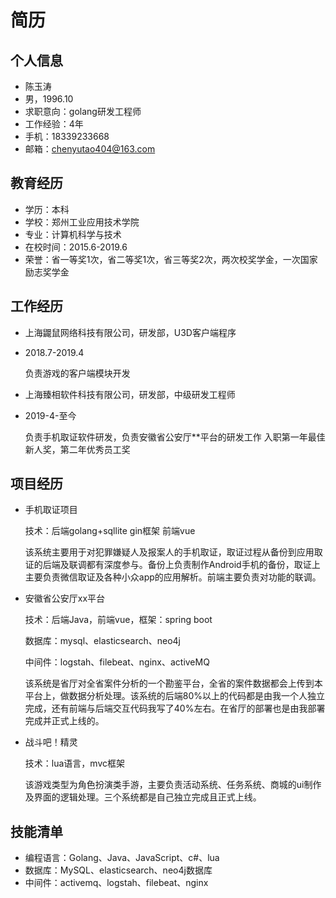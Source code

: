 # 简历

## 个人信息

- 陈玉涛
- 男，1996.10
- 求职意向：golang研发工程师
- 工作经验：4年
- 手机：18339233668
- 邮箱：chenyutao404@163.com

## 教育经历

- 学历：本科
- 学校：郑州工业应用技术学院
- 专业：计算机科学与技术
- 在校时间：2015.6-2019.6
- 荣誉：省一等奖1次，省二等奖1次，省三等奖2次，两次校奖学金，一次国家励志奖学金

## 工作经历

- 上海鼹鼠网络科技有限公司，研发部，U3D客户端程序
- 2018.7-2019.4

    负责游戏的客户端模块开发

- 上海臻相软件科技有限公司，研发部，中级研发工程师
- 2019-4-至今

    负责手机取证软件研发，负责安徽省公安厅**平台的研发工作
    入职第一年最佳新人奖，第二年优秀员工奖

## 项目经历

- 手机取证项目

    技术：后端golang+sqllite gin框架 前端vue 

    该系统主要用于对犯罪嫌疑人及报案人的手机取证，取证过程从备份到应用取证的后端及联调都有深度参与。备份上负责制作Android手机的备份，取证上主要负责微信取证及各种小众app的应用解析。前端主要负责对功能的联调。

- 安徽省公安厅xx平台

    技术：后端Java，前端vue，框架：spring boot 

    数据库：mysql、elasticsearch、neo4j

    中间件：logstah、filebeat、nginx、activeMQ

    该系统是省厅对全省案件分析的一个勘鉴平台，全省的案件数据都会上传到本平台上，做数据分析处理。该系统的后端80%以上的代码都是由我一个人独立完成，还有前端与后端交互代码我写了40%左右。在省厅的部署也是由我部署完成并正式上线的。

- 战斗吧！精灵

    技术：lua语言，mvc框架

    该游戏类型为角色扮演类手游，主要负责活动系统、任务系统、商城的ui制作及界面的逻辑处理。三个系统都是自己独立完成且正式上线。

## 技能清单

- 编程语言：Golang、Java、JavaScript、c#、lua
- 数据库：MySQL、elasticsearch、neo4j数据库
- 中间件：activemq、logstah、filebeat、nginx
  